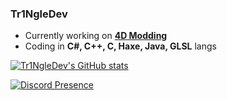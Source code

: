 ### Tr1NgleDev

- Currently working on **[4D Modding](https://gdpseditor.com/4dmodding/)**
- Coding in **C#, C++, C, Haxe, Java, GLSL** langs


[![Tr1NgleDev's GitHub stats](https://github-readme-stats.vercel.app/api?username=Tr1NgleDev&theme=synthwave)](https://github.com/anuraghazra/github-readme-stats)

[![Discord Presence](https://lanyard.cnrad.dev/api/450597912334958593)](https://discord.com/users/450597912334958593)
